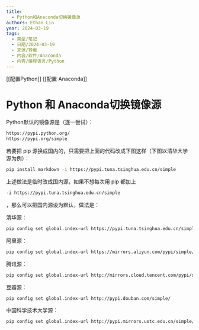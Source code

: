 ```yaml
---
title:
  - Python和Anaconda切换镜像源
authors: Ethan Lin
year: 2024-03-19
tags:
  - 类型/笔记
  - 日期/2024-03-19
  - 来源/转载
  - 内容/软件/Anaconda
  - 内容/编程语言/Python
---
```




[[配置Python]]
[[配置 Anaconda]]

# Python 和 Anaconda切换镜像源

Python默认的镜像源是（逐一尝试）：
```bash
https://pypi.python.org/
https://pypi.org/simple
```

若要把 pip 源换成国内的，只需要把上面的代码改成下图这样（下图以清华大学源为例）：

```bash
pip install markdown -i https://pypi.tuna.tsinghua.edu.cn/simple
```


上述做法是临时改成国内源，如果不想每次用 pip 都加上
```bash
-i https://pypi.tuna.tsinghua.edu.cn/simple
```
，那么可以把国内源设为默认，做法是：

清华源：
```bash
pip config set global.index-url https://pypi.tuna.tsinghua.edu.cn/simple
```

阿里源：
```bash
pip config set global.index-url https://mirrors.aliyun.com/pypi/simple/
```

腾讯源：
```bash
pip config set global.index-url http://mirrors.cloud.tencent.com/pypi/simple
```

豆瓣源：
```bash
pip config set global.index-url http://pypi.douban.com/simple/
```

中国科学技术大学源：
```bash
pip config set global.index-url http://pypi.mirrors.ustc.edu.cn/simple/
```